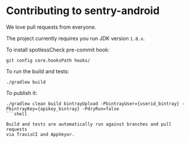 # Contributing to sentry-android

We love pull requests from everyone.

The project currently requires you run JDK version `1.8.x`.

To install spotlessCheck pre-commit hook:

```shell
git config core.hooksPath hooks/
```

To run the build and tests:

```shell
./gradlew build
```

To publish it:
```shell
./gradlew clean build bintrayUpload -PbintrayUser={userid_bintray} -PbintrayKey={apikey_bintray} -PdryRun=false
```shell

Build and tests are automatically run against branches and pull requests
via TravisCI and AppVeyor.
